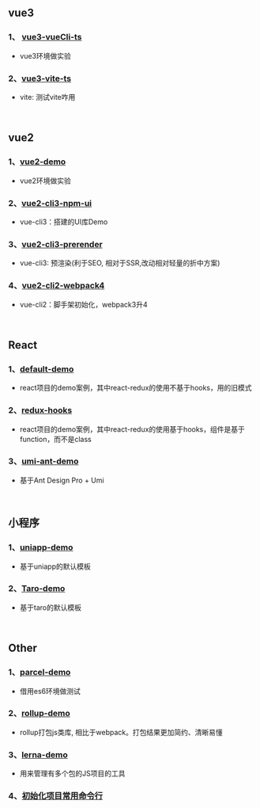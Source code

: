 
## vue3

### 1、 [vue3-vueCli-ts](https://github.com/yang1212/build-demo/tree/master/1%E3%80%81Vue3/vue3-vueCli-ts)
*  vue3环境做实验

### 2、[vue3-vite-ts](https://github.com/yang1212/build-demo/tree/master/1%E3%80%81Vue3/vue3-vite-ts)

* vite: 测试vite咋用


<br/>

## vue2

### 1、[vue2-demo](https://github.com/yang1212/build-demo/tree/master/2%E3%80%81Vue2/v5_vue2_demo)
*  vue2环境做实验


### 2、[vue2-cli3-npm-ui](https://github.com/yang1212/build-demo/tree/master/2%E3%80%81Vue2/v1_vue2-cli3-npm-ui)

* vue-cli3：搭建的UI库Demo


### 3、[vue2-cli3-prerender](https://github.com/yang1212/build-demo/tree/master/2%E3%80%81Vue2/v3_vue2-cli3-prerender)

* vue-cli3: 预渲染(利于SEO, 相对于SSR,改动相对轻量的折中方案)


### 4、[vue2-cli2-webpack4](https://github.com/yang1212/build-demo/tree/master/2%E3%80%81Vue2/v2_vue2-cli2-webpack4)

* vue-cli2：脚手架初始化，webpack3升4

<br/>

## React

### 1、[default-demo](https://github.com/yang1212/build-demo/tree/master/3%E3%80%81React/react0_default-demo)

* react项目的demo案例，其中react-redux的使用不基于hooks，用的旧模式

### 2、[redux-hooks](https://github.com/yang1212/build-demo/tree/master/3%E3%80%81React/react1_redux-hooks)

* react项目的demo案例，其中react-redux的使用基于hooks，组件是基于function，而不是class

### 3、[umi-ant-demo](https://github.com/yang1212/build-demo/tree/master/3%E3%80%81React/react2_umi-ant-demo)

* 基于Ant Design Pro + Umi


<br/>

## 小程序

### 1、[uniapp-demo](https://github.com/yang1212/build-demo/tree/master/4%E3%80%81%E5%B0%8F%E7%A8%8B%E5%BA%8F/uniapp-demo)

* 基于uniapp的默认模板

### 2、[Taro-demo](https://github.com/yang1212/build-demo/tree/master/4%E3%80%81%E5%B0%8F%E7%A8%8B%E5%BA%8F/taro-demo)
* 基于taro的默认模板
<br/>

## Other

### 1、[parcel-demo](https://github.com/yang1212/build-demo/tree/master/Other/parcel-demo)

* 借用es6环境做测试


### 2、[rollup-demo](https://github.com/yang1212/build-demo/tree/master/Other/rollup-demo)

* rollup打包js类库, 相比于webpack。打包结果更加简约、清晰易懂

### 3、[lerna-demo](https://github.com/yang1212/build-demo/tree/master/Other/lerna-demo)

* 用来管理有多个包的JS项目的工具

### 4、[初始化项目常用命令行](https://github.com/yang1212/build-demo/issues/111)

<br/>

